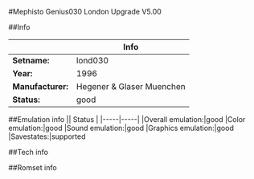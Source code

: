 #Mephisto Genius030 London Upgrade V5.00

##Info

||Info|
|-----|-----|
|**Setname:**|lond030
|**Year:**|1996
|**Manufacturer:**|Hegener & Glaser Muenchen
|**Status:**|good

##Emulation info
|| Status |
|-----|-----|
|Overall emulation:|good
|Color emulation:|good
|Sound emulation:|good
|Graphics emulation:|good
|Savestates:|supported

##Tech info

##Romset info

<!--- START OF EDITED COMMENT DO NOT TOUCH TEXT ABOVE-->
